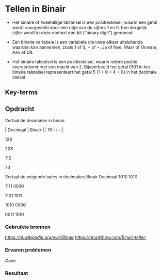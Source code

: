 # **Tellen in Binair**

- Het binaire of tweetallige talstelsel is een positiestelsel, waarin een getal wordt voorgesteld door een rijtje van de cijfers 1 en 0. Een dergelijk cijfer wordt in deze context een bit ("binary digit") genoemd.

- Een binaire variabele is een variabele die twee elkaar uitsluitende waarden kan aannemen, zoals 1 of 0, + of −, Ja of Nee, Waar of Onwaar, Aan of Uit.

- Het binaire talstelsel is een positiestelsel, waarin iedere positie overeenkomt met een macht van 2. Bijvoorbeeld het getal 0101 in het binaire talstelsel representeert het getal 5 (1 + 0 + 4 + 0) in het decimale stelsel.

## **Key-terms**



## **Opdracht**

Vertaal de decimalen in binair:

|  Decimaal  |  Binair  |
| 16  |  :-:  |


128


228


112


73




Vertaal de volgende bytes in decimalen:
Binair
Decimaal
1010 1010


1111 0000


1101 1011


1010 0000


0011 1010





### **Gebruikte bronnen**

*<https://nl.wikipedia.org/wiki/Binair>*
*<https://nl.wikihow.com/Binair-tellen>*

### **Ervaren problemen**

*Geen*

### **Resultaat**


